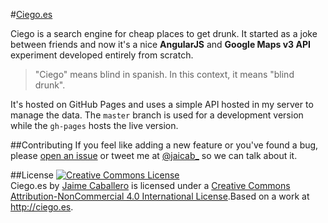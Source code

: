 #[Ciego.es](http://ciego.es)

Ciego is a search engine for cheap places to get drunk. It started as a joke between friends and now it's a nice **AngularJS** and **Google Maps v3 API** experiment developed entirely from scratch.

> "Ciego" means blind in spanish. In this context, it means "blind drunk".

It's hosted on GitHub Pages and uses a simple API hosted in my server to manage the data. The `master` branch is used for a development version while the `gh-pages` hosts the live version.


##Contributing
If you feel like adding a new feature or you've found a bug, please [open an issue](https://github.com/jaicab/Ciego.es/issues/new) or tweet me at [@jaicab_](http://jaicab.com) so we can talk about it.


##License
<a rel="license" href="http://creativecommons.org/licenses/by-nc/4.0/"><img alt="Creative Commons License" style="border-width:0" src="http://i.creativecommons.org/l/by-nc/4.0/80x15.png" /></a><br /><span xmlns:dct="http://purl.org/dc/terms/" href="http://purl.org/dc/dcmitype/InteractiveResource" property="dct:title" rel="dct:type">Ciego.es</span> by <a xmlns:cc="http://creativecommons.org/ns#" href="http://jaicab.com" property="cc:attributionName" rel="cc:attributionURL">Jaime Caballero</a> is licensed under a <a rel="license" href="http://creativecommons.org/licenses/by-nc/4.0/">Creative Commons Attribution-NonCommercial 4.0 International License</a>.Based on a work at <a xmlns:dct="http://purl.org/dc/terms/" href="http://ciego.es" rel="dct:source">http://ciego.es</a>.